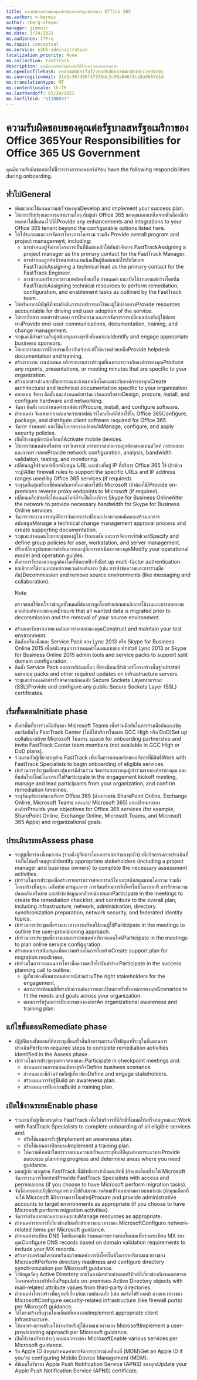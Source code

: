 ```yaml
---
title: ความรับผิดชอบของคุณต่อรัฐบาลสหรัฐอเมริกาของ Office 365
ms.author: v-bermic
author: rberg-steyer
manager: jimmuir
ms.date: 3/24/2021
ms.audience: ITPro
ms.topic: conceptual
ms.service: o365-administration
localization_priority: None
ms.collection: FastTrack
description: คุณมีความรับผิดชอบต่อไปนี้ระหว่างการออนบอร์ด
ms.openlocfilehash: c6d54abb51faf276ad5d66a784c8b38cc1ed4c01
ms.sourcegitcommit: 31d2c36fd00f47330dc2c90a646f8ce8a9687e1d
ms.translationtype: MT
ms.contentlocale: th-TH
ms.lasthandoff: 03/24/2021
ms.locfileid: "51188037"
---
```

# <a name="your-responsibilities-for-office-365-us-government"></a><span data-ttu-id="a48d1-103">ความรับผิดชอบของคุณต่อรัฐบาลสหรัฐอเมริกาของ Office 365</span><span class="sxs-lookup"><span data-stu-id="a48d1-103">Your Responsibilities for Office 365 US Government</span></span>

<span data-ttu-id="a48d1-104">คุณมีความรับผิดชอบต่อไปนี้ระหว่างการออนบอร์ด</span><span class="sxs-lookup"><span data-stu-id="a48d1-104">You have the following responsibilities during onboarding.</span></span>
  
## <a name="general"></a><span data-ttu-id="a48d1-105">ทั่วไป</span><span class="sxs-lookup"><span data-stu-id="a48d1-105">General</span></span>

- <span data-ttu-id="a48d1-106">พัฒนาและใช้แผนความสเร็จของคุณ</span><span class="sxs-lookup"><span data-stu-id="a48d1-106">Develop and implement your success plan.</span></span>   
- <span data-ttu-id="a48d1-107">ให้การปรับปรุงและการผสานรวมใดๆ กับผู้เช่า Office 365 ของคุณนอกเหนือจากตัวเลือกที่กําหนดค่าได้ที่แสดงไว้ที่นี่</span><span class="sxs-lookup"><span data-stu-id="a48d1-107">Provide any enhancements and integrations to your Office 365 tenant beyond the configurable options listed here.</span></span>    
- <span data-ttu-id="a48d1-108">ให้โปรแกรมและการจัดการโครงการโดยรวม รวมถึง:</span><span class="sxs-lookup"><span data-stu-id="a48d1-108">Provide overall program and project management, including:</span></span>     
  - <span data-ttu-id="a48d1-109">การกําหนดผู้จัดการโครงการเป็นที่ติดต่อหลักให้กับตัวจัดการ FastTrack</span><span class="sxs-lookup"><span data-stu-id="a48d1-109">Assigning a project manager as the primary contact for the FastTrack Manager.</span></span>   
  - <span data-ttu-id="a48d1-110">การกําหนดลูกค้าเป้าหมายด้านเทคนิคเป็นผู้ติดต่อหลักให้กับวิศวกร FastTrack</span><span class="sxs-lookup"><span data-stu-id="a48d1-110">Assigning a technical lead as the primary contact for the FastTrack Engineer.</span></span>  
  - <span data-ttu-id="a48d1-111">การกําหนดทรัพยากรทางเทคนิคเพื่อแก้ไข กําหนดค่า และเปิดใช้งานตามเค้าร่างโดยทีม FastTrack</span><span class="sxs-lookup"><span data-stu-id="a48d1-111">Assigning technical resources to perform remediation, configuration, and enablement tasks as outlined by the FastTrack team.</span></span>   
- <span data-ttu-id="a48d1-112">ให้ทรัพยากรมีบัญชีที่จะผลักดันการนําบริการมาใช้ของผู้ใช้ปลายทาง</span><span class="sxs-lookup"><span data-stu-id="a48d1-112">Provide resources accountable for driving end user adoption of the service.</span></span>    
- <span data-ttu-id="a48d1-113">ให้การสื่อสาร เอกสารประกอบ การฝึกอบรม และการจัดการการเปลี่ยนแปลงกับผู้ใช้ปลายทาง</span><span class="sxs-lookup"><span data-stu-id="a48d1-113">Provide end-user communications, documentation, training, and change management.</span></span>    
- <span data-ttu-id="a48d1-114">ระบุและมีส่วนร่วมกับผู้สนับสนุนทางธุรกิจที่เหมาะสม</span><span class="sxs-lookup"><span data-stu-id="a48d1-114">Identify and engage appropriate business sponsors.</span></span>     
- <span data-ttu-id="a48d1-115">ให้เอกสารและการฝึกอบรมเกี่ยวกับเจ้าหน้าที่ให้ความช่วยเหลือ</span><span class="sxs-lookup"><span data-stu-id="a48d1-115">Provide helpdesk documentation and training.</span></span>     
- <span data-ttu-id="a48d1-116">สร้างรายงาน งานนําเสนอ หรือรายงานการประชุมที่เฉพาะเจาะจงกับองค์กรของคุณ</span><span class="sxs-lookup"><span data-stu-id="a48d1-116">Produce any reports, presentations, or meeting minutes that are specific to your organization.</span></span>     
- <span data-ttu-id="a48d1-117">สร้างเอกสารด้านสถาปัตยกรรมและด้านเทคนิคโดยเฉพาะกับองค์กรของคุณ</span><span class="sxs-lookup"><span data-stu-id="a48d1-117">Create architectural and technical documentation specific to your organization.</span></span>     
- <span data-ttu-id="a48d1-118">ออกแบบ จัดหา ติดตั้ง และกําหนดค่าฮาร์ดแวร์และเครือข่าย</span><span class="sxs-lookup"><span data-stu-id="a48d1-118">Design, procure, install, and configure hardware and networking.</span></span>    
- <span data-ttu-id="a48d1-119">จัดหา ติดตั้ง และกําหนดค่าซอฟต์แวร์</span><span class="sxs-lookup"><span data-stu-id="a48d1-119">Procure, install, and configure software.</span></span>     
- <span data-ttu-id="a48d1-120">กําหนดค่า จัดแพคเกจ และแจกจ่ายซอฟต์แวร์ไคลเอ็นต์ที่ต้องใช้ใน Office 365</span><span class="sxs-lookup"><span data-stu-id="a48d1-120">Configure, package, and distribute client software required for Office 365.</span></span>    
- <span data-ttu-id="a48d1-121">จัดการ กําหนดค่า และใช้นโยบายความปลอดภัย</span><span class="sxs-lookup"><span data-stu-id="a48d1-121">Manage, configure, and apply security policies.</span></span>    
- <span data-ttu-id="a48d1-122">เปิดใช้งานอุปกรณ์เคลื่อนที่</span><span class="sxs-lookup"><span data-stu-id="a48d1-122">Activate mobile devices.</span></span>    
- <span data-ttu-id="a48d1-123">ให้การกําหนดค่าเครือข่าย การวิเคราะห์ การตรวจสอบความถูกต้องของแบนด์วิดท์ การทดสอบ และการตรวจสอบ</span><span class="sxs-lookup"><span data-stu-id="a48d1-123">Provide network configuration, analysis, bandwidth validation, testing, and monitoring.</span></span> 
- <span data-ttu-id="a48d1-124">เปลี่ยนกฎไฟร์วอลล์เพื่อสนับสนุน URL และช่วงที่อยู่ IP ที่บริการ Office 365 ใช้ (ถ้าต้องระบุ)</span><span class="sxs-lookup"><span data-stu-id="a48d1-124">Alter firewall rules to support the specific URLs and IP address ranges used by Office 365 services (if required).</span></span>
- <span data-ttu-id="a48d1-125">ระบุจุดสิ้นสุดพร็อกซีย้อนกลับภายในองค์กรไปยัง Microsoft (ถ้าต้องใช้)</span><span class="sxs-lookup"><span data-stu-id="a48d1-125">Provide on-premises reverse proxy endpoints to Microsoft (if required).</span></span>     
- <span data-ttu-id="a48d1-126">เปลี่ยนเครือข่ายเพื่อให้แบนด์วิดท์ที่จําเป็นในบริการ Skype for Business Online</span><span class="sxs-lookup"><span data-stu-id="a48d1-126">Alter the network to provide necessary bandwidth for Skype for Business Online services.</span></span>   
- <span data-ttu-id="a48d1-127">จัดการกระบวนการอนุมัติการจัดการการเปลี่ยนแปลงทางเทคนิคและสร้างเอกสารสนับสนุน</span><span class="sxs-lookup"><span data-stu-id="a48d1-127">Manage a technical change management approval process and create supporting documentation.</span></span>    
- <span data-ttu-id="a48d1-128">ระบุและกําหนดนโยบายกลุ่มของผู้ใช้ เวิร์กสเตชัน และการจัดการเซิร์ฟเวอร์</span><span class="sxs-lookup"><span data-stu-id="a48d1-128">Specify and define group policies for user, workstation, and server management.</span></span>    
- <span data-ttu-id="a48d1-129">ปรับเปลี่ยนรูปแบบการดําเนินการและคู่มือการดําเนินการของคุณ</span><span class="sxs-lookup"><span data-stu-id="a48d1-129">Modify your operational model and operation guides.</span></span>   
- <span data-ttu-id="a48d1-130">ตั้งค่าการรับรองความถูกต้องโดยใช้หลายปัจจัย</span><span class="sxs-lookup"><span data-stu-id="a48d1-130">Set up multi-factor authentication.</span></span>   
- <span data-ttu-id="a48d1-131">ยกเลิกการใช้งานและลบสภาพแวดล้อมต้นทาง (เช่น การส่งข้อความและการร่วมมือกัน)</span><span class="sxs-lookup"><span data-stu-id="a48d1-131">Decommission and remove source environments (like messaging and collaboration).</span></span> 
    > [!NOTE]
    > <span data-ttu-id="a48d1-132">ตรวจสอบให้แน่ใจว่าข้อมูลทั้งหมดที่ต้องการถูกโยกย้ายก่อนยกเลิกการใช้งานและการลบสภาพแวดล้อมต้นทางของคุณ</span><span class="sxs-lookup"><span data-stu-id="a48d1-132">Ensure that all wanted data is migrated prior to decommission and the removal of your source environment.</span></span>   
- <span data-ttu-id="a48d1-133">สร้างและรักษาสภาพแวดล้อมการทดสอบของคุณ</span><span class="sxs-lookup"><span data-stu-id="a48d1-133">Construct and maintain your test environment.</span></span>  
- <span data-ttu-id="a48d1-134">ติดตั้งเครื่องมือและ Service Pack ของ Lync 2013 หรือ Skype for Business Online 2015 เพื่อสนับสนุนการกําหนดค่าโดเมนแบบแยก</span><span class="sxs-lookup"><span data-stu-id="a48d1-134">Install Lync 2013 or Skype for Business Online 2015 admin tools and service packs to support split domain configuration.</span></span>    
- <span data-ttu-id="a48d1-135">ติดตั้ง Service Pack และการอัปเดตอื่นๆ ที่ต้องมีบนเซิร์ฟเวอร์โครงสร้างพื้นฐาน</span><span class="sxs-lookup"><span data-stu-id="a48d1-135">Install service packs and other required updates on infrastructure servers.</span></span>     
- <span data-ttu-id="a48d1-136">ระบุและกําหนดค่าการรักษาความปลอดภัย Secure Sockets Layerสาธารณะ (SSL)</span><span class="sxs-lookup"><span data-stu-id="a48d1-136">Provide and configure any public Secure Sockets Layer (SSL) certificates.</span></span> 
    
## <a name="initiate-phase"></a><span data-ttu-id="a48d1-137">เริ่มขั้นตอน</span><span class="sxs-lookup"><span data-stu-id="a48d1-137">Initiate phase</span></span>

- <span data-ttu-id="a48d1-138">ตั้งค่าพื้นที่การร่วมมือกันของ Microsoft Teams เพื่อร่วมมือกันในการร่วมมือกันและเชิญสมาชิกทีมใน FastTrack Center (ไม่มีให้บริการในแผน GCC High หรือ DoD)</span><span class="sxs-lookup"><span data-stu-id="a48d1-138">Set up collaborative Microsoft Teams space for onboarding partnership and invite FastTrack Center team members (not available in GCC High or DoD plans).</span></span>   
- <span data-ttu-id="a48d1-139">ร่วมงานกับผู้เชี่ยวชาญด้าน FastTrack เพื่อเริ่มการออนบอร์ดของบริการที่มีสิทธิ์</span><span class="sxs-lookup"><span data-stu-id="a48d1-139">Work with FastTrack Specialists to begin onboarding of eligible services.</span></span>    
- <span data-ttu-id="a48d1-140">เข้าร่วมการประชุมเพื่อกระตุ้นการมีส่วนร่วม จัดการและควบคุมผู้เข้าร่วมจากองค์กรของคุณ และยืนยันไทม์ไลน์ในการแก้ไข</span><span class="sxs-lookup"><span data-stu-id="a48d1-140">Participate in the engagement kickoff meeting, manage and lead participants from your organization, and confirm remediation timelines.</span></span>    
- <span data-ttu-id="a48d1-141">ระบุวัตถุประสงค์ของบริการ Office 365 (ตัวอย่างเช่น SharePoint Online, Exchange Online, Microsoft Teams และแอป Microsoft 365) และเป้าหมายขององค์กร</span><span class="sxs-lookup"><span data-stu-id="a48d1-141">Provide your objectives for Office 365 services (for example, SharePoint Online, Exchange Online, Microsoft Teams, and Microsoft 365 Apps) and organizational goals.</span></span>
    
## <a name="assess-phase"></a><span data-ttu-id="a48d1-142">ประเมินระยะ</span><span class="sxs-lookup"><span data-stu-id="a48d1-142">Assess phase</span></span>

- <span data-ttu-id="a48d1-143">ระบุผู้เกี่ยวข้องที่เหมาะสม (รวมถึงผู้จัดการโครงการและเจ้าของธุรกิจ) เพื่อกิจกรรมการประเมินที่จําเป็นให้เสร็จสมบูรณ์</span><span class="sxs-lookup"><span data-stu-id="a48d1-143">Identify appropriate stakeholders (including a project manager and business owners) to complete the necessary assessment activities.</span></span>    
- <span data-ttu-id="a48d1-144">เข้าร่วมในการประชุมเพื่อสร้างรายการตรวจสอบการแก้ไข และสนับสนุนแผนโดยรวม รวมถึงโครงสร้างพื้นฐาน เครือข่าย การดูแลการ การจัดเตรียมการซิงโครไนซ์ไดเรกทอรี การรักษาความปลอดภัยเครือข่าย และหัวข้อข้อมูลเอกลักษณ์ภายนอก</span><span class="sxs-lookup"><span data-stu-id="a48d1-144">Participate in the meetings to create the remediation checklist, and contribute to the overall plan, including infrastructure, network, administration, directory synchronization preparation, network security, and federated identity topics.</span></span> 
- <span data-ttu-id="a48d1-145">เข้าร่วมการประชุมเพื่อร่างแนวทางการเตรียมใช้งานผู้ใช้</span><span class="sxs-lookup"><span data-stu-id="a48d1-145">Participate in the meetings to outline the user-provisioning approach.</span></span>     
- <span data-ttu-id="a48d1-146">เข้าร่วมการประชุมเพื่อวางแผนการกําหนดค่าบริการออนไลน์</span><span class="sxs-lookup"><span data-stu-id="a48d1-146">Participate in the meetings to plan online service configuration.</span></span>    
- <span data-ttu-id="a48d1-147">สร้างแผนการสนับสนุนเพื่อความพร้อมในการโยกย้าย</span><span class="sxs-lookup"><span data-stu-id="a48d1-147">Create support plan for migration readiness.</span></span>    
- <span data-ttu-id="a48d1-148">เข้าร่วมในการวางแผนการโทรเพื่อความสเร็จไปยังเค้าร่าง:</span><span class="sxs-lookup"><span data-stu-id="a48d1-148">Participate in the success planning call to outline:</span></span>   
  - <span data-ttu-id="a48d1-149">ผู้เกี่ยวข้องที่เหมาะสมต่อการมีส่วนร่วม</span><span class="sxs-lookup"><span data-stu-id="a48d1-149">The right stakeholders for the engagement.</span></span>   
  - <span data-ttu-id="a48d1-150">สถานการณ์สมมติที่ตรงกับความต้องการและเป้าหมายทั่วทั้งองค์กรของคุณ</span><span class="sxs-lookup"><span data-stu-id="a48d1-150">Scenarios to fit the needs and goals across your organization.</span></span>   
  - <span data-ttu-id="a48d1-151">แผนการรับรู้และการฝึกอบรมขององค์กร</span><span class="sxs-lookup"><span data-stu-id="a48d1-151">An organizational awareness and training plan.</span></span>
    
## <a name="remediate-phase"></a><span data-ttu-id="a48d1-152">แก้ไขขั้นตอน</span><span class="sxs-lookup"><span data-stu-id="a48d1-152">Remediate phase</span></span>

- <span data-ttu-id="a48d1-153">ปฏิบัติตามขั้นตอนที่ต้องระบุเพื่อเสร็จสิ้นกิจกรรมการแก้ไขปัญหาที่ระบุในขั้นตอนการประเมิน</span><span class="sxs-lookup"><span data-stu-id="a48d1-153">Perform required steps to complete remediation activities identified in the Assess phase.</span></span>  
- <span data-ttu-id="a48d1-154">เข้าร่วมในการประชุมจุดตรวจสอบและ:</span><span class="sxs-lookup"><span data-stu-id="a48d1-154">Participate in checkpoint meetings and:</span></span>   
  - <span data-ttu-id="a48d1-155">กําหนดสถานการณ์สมมติทางธุรกิจ</span><span class="sxs-lookup"><span data-stu-id="a48d1-155">Define business scenarios.</span></span>  
  - <span data-ttu-id="a48d1-156">กําหนดและมีส่วนร่วมกับผู้เกี่ยวข้อง</span><span class="sxs-lookup"><span data-stu-id="a48d1-156">Define and engage stakeholders.</span></span>  
  - <span data-ttu-id="a48d1-157">สร้างแผนการรับรู้</span><span class="sxs-lookup"><span data-stu-id="a48d1-157">Build an awareness plan.</span></span> 
  - <span data-ttu-id="a48d1-158">สร้างแผนการฝึกอบรม</span><span class="sxs-lookup"><span data-stu-id="a48d1-158">Build a training plan.</span></span>
    
## <a name="enable-phase"></a><span data-ttu-id="a48d1-159">เปิดใช้งานระยะ</span><span class="sxs-lookup"><span data-stu-id="a48d1-159">Enable phase</span></span>

- <span data-ttu-id="a48d1-160">ร่วมงานกับผู้เชี่ยวชาญด้าน FastTrack เพื่อให้บริการที่มีสิทธิ์ทั้งหมดให้เสร็จสมบูรณ์และ:</span><span class="sxs-lookup"><span data-stu-id="a48d1-160">Work with FastTrack Specialists to complete onboarding of all eligible services and:</span></span>  
  - <span data-ttu-id="a48d1-161">ปรับใช้แผนการรับรู้</span><span class="sxs-lookup"><span data-stu-id="a48d1-161">Implement an awareness plan.</span></span>   
  - <span data-ttu-id="a48d1-162">ปรับใช้แผนการฝึกอบรม</span><span class="sxs-lookup"><span data-stu-id="a48d1-162">Implement a training plan.</span></span>   
  - <span data-ttu-id="a48d1-163">ให้ความคืบหน้าในการวางแผนความสเร็จและระบุพื้นที่ที่คุณต้องการแนวทาง</span><span class="sxs-lookup"><span data-stu-id="a48d1-163">Provide success planning progress and determine areas where you need guidance.</span></span>  
- <span data-ttu-id="a48d1-164">มอบผู้เชี่ยวชาญด้าน FastTrack ที่มีสิทธิ์การเข้าถึงและสิทธิ์ (ถ้าคุณเลือกที่จะให้ Microsoft จัดการงานการโยกย้าย)</span><span class="sxs-lookup"><span data-stu-id="a48d1-164">Provide FastTrack Specialists with access and permissions (if you choose to have Microsoft perform migration tasks).</span></span>   
- <span data-ttu-id="a48d1-165">จัดซื้อและมอบบัญชีการดูแลระบบไปยังสภาพแวดล้อมเป้าหมายตามความเหมาะสม (ถ้าคุณเลือกที่จะให้ Microsoft มีกิจกรรมการโยกย้าย)</span><span class="sxs-lookup"><span data-stu-id="a48d1-165">Procure and provide administrative accounts to target environments as appropriate (if you choose to have Microsoft perform migration activities).</span></span>    
- <span data-ttu-id="a48d1-166">จัดการทรัพยากรตามความเหมาะสม</span><span class="sxs-lookup"><span data-stu-id="a48d1-166">Manage resources as appropriate.</span></span>     
- <span data-ttu-id="a48d1-167">กําหนดค่ารายการที่เกี่ยวข้องกับเครือข่ายตามแนวทางของ Microsoft</span><span class="sxs-lookup"><span data-stu-id="a48d1-167">Configure network-related items per Microsoft guidance.</span></span>    
- <span data-ttu-id="a48d1-168">กําหนดค่าระเบียน DNS โดยยึดตามข้อกําหนดการตรวจสอบโดเมนเพื่อรวมระเบียน MX ของคุณ</span><span class="sxs-lookup"><span data-stu-id="a48d1-168">Configure DNS records based on domain validation requirements to include your MX records.</span></span>    
- <span data-ttu-id="a48d1-169">สร้างความพร้อมไดเรกทอรีและกําหนดค่าการซิงโครไนซ์ไดเรกทอรีตามแนวทางของ Microsoft</span><span class="sxs-lookup"><span data-stu-id="a48d1-169">Perform directory readiness and configure directory synchronization per Microsoft guidance.</span></span>   
- <span data-ttu-id="a48d1-170">ใส่ข้อมูลวัตถุ Active Directory ภายในองค์กรด้วยค่าแอตทริบิวต์ที่เกี่ยวข้องกับจดหมายจากไดเรกทอรีของบริษัทอื่น</span><span class="sxs-lookup"><span data-stu-id="a48d1-170">Populate on-premises Active Directory objects with mail-related attribute values from third-party directories.</span></span>    
- <span data-ttu-id="a48d1-171">กําหนดค่าโครงสร้างพื้นฐานที่เกี่ยวกับความปลอดภัย (เช่น พอร์ตไฟร์วอลล์) ตามแนวทางของ Microsoft</span><span class="sxs-lookup"><span data-stu-id="a48d1-171">Configure security-related infrastructure (like firewall ports) per Microsoft guidance.</span></span>    
- <span data-ttu-id="a48d1-172">ใช้โครงสร้างพื้นฐานไคลเอ็นต์ที่เหมาะสม</span><span class="sxs-lookup"><span data-stu-id="a48d1-172">Implement appropriate client infrastructure.</span></span>   
- <span data-ttu-id="a48d1-173">ใช้แนวทางการเตรียมใช้งานสําหรับผู้ใช้ตามแนวทางของ Microsoft</span><span class="sxs-lookup"><span data-stu-id="a48d1-173">Implement a user-provisioning approach per Microsoft guidance.</span></span>    
- <span data-ttu-id="a48d1-174">เปิดใช้งานบริการต่างๆ ตามแนวทางของ Microsoft</span><span class="sxs-lookup"><span data-stu-id="a48d1-174">Enable various services per Microsoft guidance.</span></span>    
- <span data-ttu-id="a48d1-175">รับ Apple ID ถ้าคุณกําหนดค่าการจัดการอุปกรณ์เคลื่อนที่ (MDM)</span><span class="sxs-lookup"><span data-stu-id="a48d1-175">Get an Apple ID if you're configuring Mobile Device Management (MDM).</span></span>   
- <span data-ttu-id="a48d1-176">อัปเดตใบรับรอง Apple Push Notification Service (APNS) ของคุณ</span><span class="sxs-lookup"><span data-stu-id="a48d1-176">Update your Apple Push Notification Service (APNS) certificate.</span></span>
  